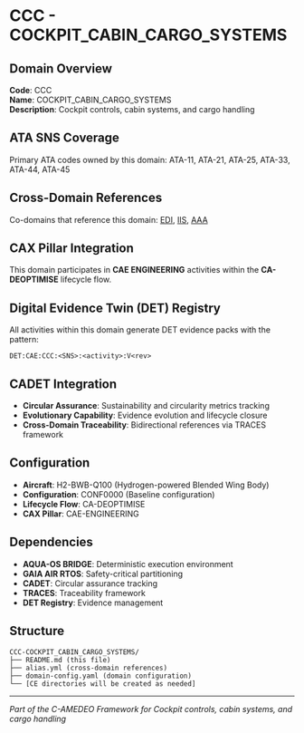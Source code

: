# CCC - COCKPIT_CABIN_CARGO_SYSTEMS

## Domain Overview
**Code**: CCC  
**Name**: COCKPIT_CABIN_CARGO_SYSTEMS  
**Description**: Cockpit controls, cabin systems, and cargo handling

## ATA SNS Coverage
Primary ATA codes owned by this domain:
ATA-11, ATA-21, ATA-25, ATA-33, ATA-44, ATA-45

## Cross-Domain References
Co-domains that reference this domain:
[EDI](../EDI-*/), [IIS](../IIS-*/), [AAA](../AAA-*/)

## CAX Pillar Integration
This domain participates in **CAE ENGINEERING** activities within the **CA-DEOPTIMISE** lifecycle flow.

## Digital Evidence Twin (DET) Registry
All activities within this domain generate DET evidence packs with the pattern:
```
DET:CAE:CCC:<SNS>:<activity>:V<rev>
```

## CADET Integration
- **Circular Assurance**: Sustainability and circularity metrics tracking
- **Evolutionary Capability**: Evidence evolution and lifecycle closure
- **Cross-Domain Traceability**: Bidirectional references via TRACES framework

## Configuration
- **Aircraft**: H2-BWB-Q100 (Hydrogen-powered Blended Wing Body)
- **Configuration**: CONF0000 (Baseline configuration)
- **Lifecycle Flow**: CA-DEOPTIMISE
- **CAX Pillar**: CAE-ENGINEERING

## Dependencies
- **AQUA-OS BRIDGE**: Deterministic execution environment
- **GAIA AIR RTOS**: Safety-critical partitioning
- **CADET**: Circular assurance tracking
- **TRACES**: Traceability framework
- **DET Registry**: Evidence management

## Structure
```
CCC-COCKPIT_CABIN_CARGO_SYSTEMS/
├── README.md (this file)
├── alias.yml (cross-domain references)
├── domain-config.yaml (domain configuration)
└── [CE directories will be created as needed]
```

---
*Part of the C-AMEDEO Framework for Cockpit controls, cabin systems, and cargo handling*